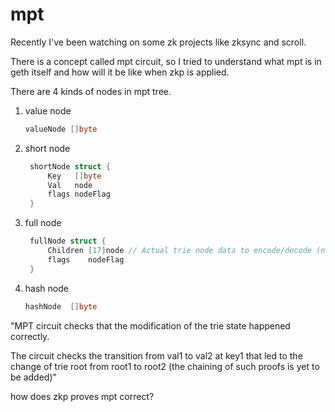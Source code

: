 # mpt
Recently I've been watching on some zk projects like zksync and scroll.

There is a concept called mpt circuit, so I tried to understand what mpt is in geth itself and how will it be like when zkp is applied.

There are 4 kinds of nodes in mpt tree.

1. value node
   ```go
   valueNode []byte
   ```
2. short node
   ```go
   	shortNode struct {
		Key   []byte
		Val   node
		flags nodeFlag
	}
   ```
3. full node
   ```go
   	fullNode struct {
		Children [17]node // Actual trie node data to encode/decode (needs custom encoder)
		flags    nodeFlag
	}
   ```
4. hash node
   ```go
   hashNode  []byte
   ```
   

"MPT circuit checks that the modification of the trie state happened correctly.

The circuit checks the transition from val1 to val2 at key1 that led to the change of trie root from root1 to root2 (the chaining of such proofs is yet to be added)"

how does zkp proves mpt correct?

